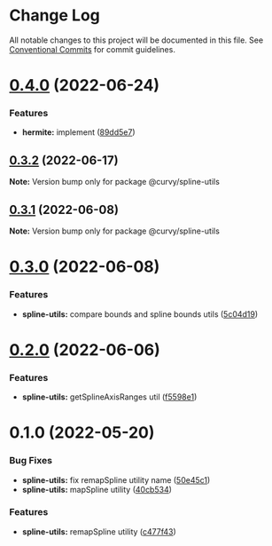 # Change Log

All notable changes to this project will be documented in this file.
See [Conventional Commits](https://conventionalcommits.org) for commit guidelines.

# [0.4.0](https://github.com/tkofh/curvy/compare/@curvy/spline-utils@0.3.2...@curvy/spline-utils@0.4.0) (2022-06-24)


### Features

* **hermite:** implement ([89dd5e7](https://github.com/tkofh/curvy/commit/89dd5e763dbfd61a3063e944188b572fe8607083))





## [0.3.2](https://github.com/tkofh/curvy/compare/@curvy/spline-utils@0.3.1...@curvy/spline-utils@0.3.2) (2022-06-17)

**Note:** Version bump only for package @curvy/spline-utils





## [0.3.1](https://github.com/tkofh/curvy/compare/@curvy/spline-utils@0.3.0...@curvy/spline-utils@0.3.1) (2022-06-08)

**Note:** Version bump only for package @curvy/spline-utils





# [0.3.0](https://github.com/tkofh/curvy/compare/@curvy/spline-utils@0.2.0...@curvy/spline-utils@0.3.0) (2022-06-08)


### Features

* **spline-utils:** compare bounds and spline bounds utils ([5c04d19](https://github.com/tkofh/curvy/commit/5c04d1958f9ca938dab3e250c01072536ea5ebb7))





# [0.2.0](https://github.com/tkofh/curvy/compare/@curvy/spline-utils@0.1.0...@curvy/spline-utils@0.2.0) (2022-06-06)


### Features

* **spline-utils:** getSplineAxisRanges util ([f5598e1](https://github.com/tkofh/curvy/commit/f5598e17077a1a2dd119f3fc1f54e8d39c6fb057))





# 0.1.0 (2022-05-20)


### Bug Fixes

* **spline-utils:** fix remapSpline utility name ([50e45c1](https://github.com/tkofh/curvy/commit/50e45c1bdd1f563184f08c13c3acf03ad22ad109))
* **spline-utils:** mapSpline utility ([40cb534](https://github.com/tkofh/curvy/commit/40cb534f7548001308cd89d4736de62c21746a1d))


### Features

* **spline-utils:** remapSpline utility ([c477f43](https://github.com/tkofh/curvy/commit/c477f439e19fcc07d3d70675132b0a2914d3b315))
